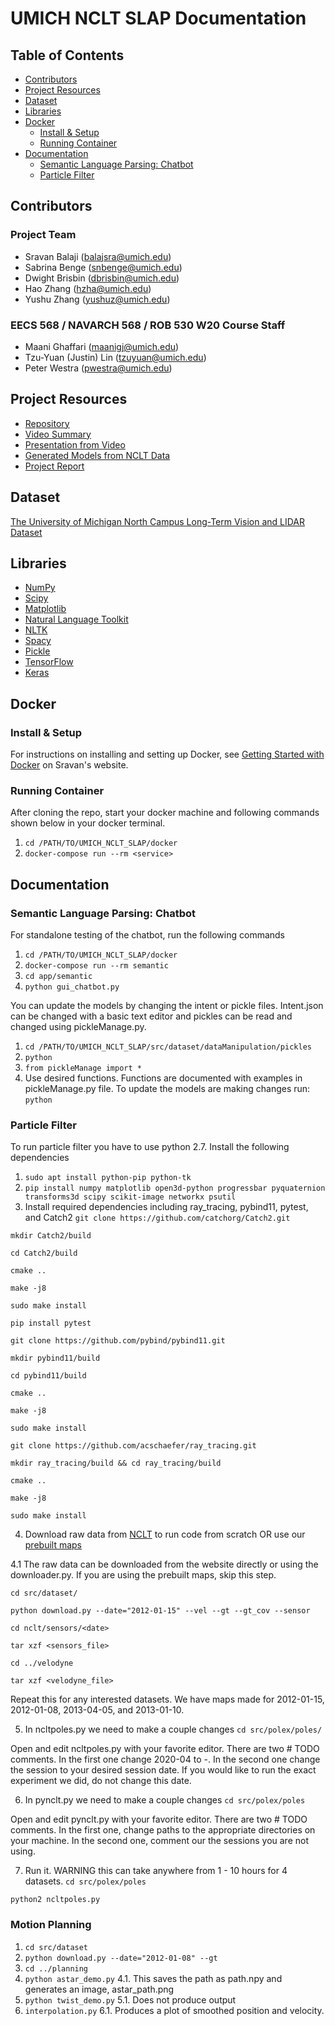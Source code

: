 # UMICH NCLT SLAP Documentation <!-- omit in toc -->

## Table of Contents <!-- omit in toc -->
- [Contributors](#contributors)
- [Project Resources](#project-resources)
- [Dataset](#dataset)
- [Libraries](#libraries)
- [Docker](#docker)
  - [Install & Setup](#install--setup)
  - [Running Container](#running-container)
- [Documentation](#documentation)
  - [Semantic Language Parsing: Chatbot](#semantic-language-parsing-chatbot)
  - [Particle Filter](#particle-filter)

## Contributors

### Project Team <!-- omit in toc -->

- Sravan Balaji ([balajsra@umich.edu](mailto:balajsra@umich.edu))
- Sabrina Benge ([snbenge@umich.edu](mailto:snbenge@umich.edu))
- Dwight Brisbin ([dbrisbin@umich.edu](mailto:dbrisbin@umich.edu))
- Hao Zhang ([hzha@umich.edu](mailto:hzha@umich.edu))
- Yushu Zhang ([yushuz@umich.edu](mailto:yushuz@umich.edu))

### EECS 568 / NAVARCH 568 / ROB 530 W20 Course Staff <!-- omit in toc -->

- Maani Ghaffari ([maanigj@umich.edu](mailto:maanigj@umich.edu))
- Tzu-Yuan (Justin) Lin ([tzuyuan@umich.edu](mailto:tzuyuan@umich.edu))
- Peter Westra ([pwestra@umich.edu](mailto:pwestra@umich.edu))

## Project Resources
- [Repository](https://github.com/Mobile-Robotics-W20-Team-9/UMICH-NCLT-SLAP)
- [Video Summary](https://youtu.be/4xinp3mZIP0)
- [Presentation from Video](https://docs.google.com/presentation/d/1PUHZjGNijsOMJ2KPXF_PAGO-eqZTLd085ZuNPc3VSsI/edit?usp=sharing)
- [Generated Models from NCLT Data](https://drive.google.com/drive/folders/1cFf0q76xyul4nbShm-GwDNxFwYh1Bkzx?usp=sharing)
- [Project Report](https://www.overleaf.com/read/ktshtqzyzmxt)

## Dataset

[The University of Michigan North Campus Long-Term Vision and LIDAR Dataset](http://robots.engin.umich.edu/nclt/)

## Libraries

- [NumPy](https://numpy.org/)
- [Scipy](https://www.scipy.org/)
- [Matplotlib](https://matplotlib.org/)
- [Natural Language Toolkit](https://www.nltk.org/)
- [NLTK](https://pypi.org/project/nltk/)
- [Spacy](https://pypi.org/project/spacy/)
- [Pickle](https://pypi.org/project/pickle-mixin/)
- [TensorFlow](https://pypi.org/project/tensorflow/)
- [Keras](https://pypi.org/project/Keras/)

## Docker

### Install & Setup

For instructions on installing and setting up Docker, see [Getting Started with Docker](https://sravanbalaji.com/Web%20Pages/blog_docker.html) on Sravan's website.

### Running Container

After cloning the repo, start your docker machine and following commands shown below in your docker terminal.

1. `cd /PATH/TO/UMICH_NCLT_SLAP/docker`
2. `docker-compose run --rm <service>`

## Documentation

### Semantic Language Parsing: Chatbot

For standalone testing of the chatbot, run the following commands

1. `cd /PATH/TO/UMICH_NCLT_SLAP/docker`
2. `docker-compose run --rm semantic`
3. `cd app/semantic`
4. `python gui_chatbot.py`

You can update the models by changing the intent or pickle files. Intent.json can be changed with a basic text editor and pickles can be read and changed using pickleManage.py.

1. `cd /PATH/TO/UMICH_NCLT_SLAP/src/dataset/dataManipulation/pickles`
2. `python`
3. `from pickleManage import *`
4. Use desired functions. Functions are documented with examples in pickleManage.py file. To update the models are making changes run: `python` 

### Particle Filter

To run particle filter you have to use python 2.7. 
Install the following dependencies

1. `sudo apt install python-pip python-tk`
2. `pip install numpy matplotlib open3d-python progressbar pyquaternion transforms3d scipy scikit-image networkx psutil`
3. Install required dependencies including ray_tracing, pybind11, pytest, and Catch2
 `git clone https://github.com/catchorg/Catch2.git`
 
 `mkdir Catch2/build`
 
 `cd Catch2/build`
 
 `cmake ..`
 
 `make -j8`
 
 `sudo make install`


 `pip install pytest`


 `git clone https://github.com/pybind/pybind11.git`
 
 `mkdir pybind11/build`
 
 `cd pybind11/build`
 
 `cmake ..`
 
 `make -j8`
 
 `sudo make install`


`git clone https://github.com/acschaefer/ray_tracing.git`

`mkdir ray_tracing/build && cd ray_tracing/build`

`cmake ..`

`make -j8`

`sudo make install`

4. Download raw data from [NCLT](http://robots.engin.umich.edu/nclt/) to run code from scratch OR use our [prebuilt maps](https://drive.google.com/drive/folders/1cFf0q76xyul4nbShm-GwDNxFwYh1Bkzx?usp=sharing)

4.1 The raw data can be downloaded from the website directly or using the downloader.py. If you are using the prebuilt maps, skip this step. 

`cd src/dataset/`

`python download.py --date="2012-01-15" --vel --gt --gt_cov --sensor`

`cd nclt/sensors/<date>`

`tar xzf <sensors_file>`

`cd ../velodyne`

`tar xzf <velodyne_file>`

Repeat this for any interested datasets. We have maps made for 2012-01-15, 2012-01-08, 2013-04-05, and 2013-01-10.

5. In ncltpoles.py we need to make a couple changes
`cd src/polex/poles/`  

Open and edit ncltpoles.py with your favorite editor.
There are two # TODO comments. In the first one change 2020-04 to <year>-<month>. In the second one change the session to your desired session date. If you would like to run the exact experiment we did, do not change this date.
 
 6. In pynclt.py we need to make a couple changes
 `cd src/polex/poles`
 
 Open and edit pynclt.py with your favorite editor.
 There are two # TODO comments. In the first one, change paths to the appropriate directories on your machine. In the second one, comment our the sessions you are not using. 
 
 7. Run it. WARNING this can take anywhere from 1 - 10 hours for 4 datasets. 
 `cd src/polex/poles`
 
 `python2 ncltpoles.py`
 
### Motion Planning

1. `cd src/dataset`
2. `python download.py --date="2012-01-08" --gt`
3. `cd ../planning`
4. `python astar_demo.py`
4.1. This saves the path as path.npy and generates an image, astar_path.png
5. `python twist_demo.py`
5.1. Does not produce output
6. `interpolation.py`
6.1. Produces a plot of smoothed position and velocity. 

